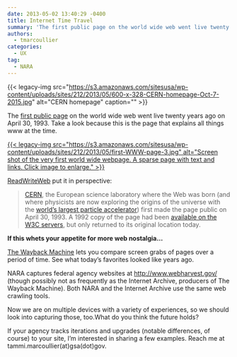 ```yaml
---
date: 2013-05-02 13:40:29 -0400
title: Internet Time Travel
summary: 'The first public page on the world wide web went live twenty years ago on April 30, 1993. Take a look because this is the page that explains all things www at the time. {{< legacy-img src="https://s3.amazonaws.com/sitesusa/wp-content/uploads/sites/212/2013/05/first-WWW-page-3.jpg" alt="Screen shot of the very first world wide webpage. A sparse page with text and links. Click image'
authors:
  - tmarcoullier
categories:
  - UX
tag:
  - NARA
---
```


{{< legacy-img src="https://s3.amazonaws.com/sitesusa/wp-content/uploads/sites/212/2013/05/600-x-328-CERN-homepage-Oct-7-2015.jpg" alt="CERN homepage" caption="" >}} 

The <a title="first web page ever" href="http://info.cern.ch/hypertext/WWW/TheProject.html" target="_blank">first public page</a> on the world wide web went live twenty years ago on April 30, 1993. Take a look because this is the page that explains all things www at the time.

[{{< legacy-img src="https://s3.amazonaws.com/sitesusa/wp-content/uploads/sites/212/2013/05/first-WWW-page-3.jpg" alt="Screen shot of the very first world wide webpage. A sparse page with text and links. Click image to enlarge." >}}](https://s3.amazonaws.com/sitesusa/wp-content/uploads/sites/212/2013/05/first-WWW-page-3.jpg)

<a title="read write web link to CERN first web story" href="http://readwrite.com/2013/04/30/first-ever-world-wide-web-site-brought-back-to-original-url" target="_blank">ReadWriteWeb</a> put it in perspective:

> <a href="http://www.cern.ch/" target="_blank">CERN</a>, the European science laboratory where the Web was born (and where physicists are now exploring the origins of the universe with the <a href="http://lhc.web.cern.ch/lhc/" target="_blank">world&#8217;s largest particle accelerator</a>) first made the page public on April 30, 1993. A 1992 copy of the page had been <a href="http://www.theverge.com/2012/8/5/3221547/world-first-web-site" target="_blank">available on the W3C servers</a>, but only returned to its original location today.

**If this whets your appetite for more web nostalgia&#8230;**

<a title="web wayback machine" href="http://archive.org/web/web.php" target="_blank">The Wayback Machine</a> lets you compare screen grabs of pages over a period of time. See what today&#8217;s favorites looked like years ago.

NARA captures federal agency websites at <a href="http://www.webharvest.gov/" target="_blank">http://www.webharvest.gov/</a> (though possibly not as frequently as the Internet Archive, producers of  The Wayback Machine). Both NARA and the Internet Archive use the same web crawling tools.

Now we are on multiple devices with a variety of experiences, so we should look into capturing those, too.What do you think the future holds?

If your agency tracks iterations and upgrades (notable differences, of course) to your site, I&#8217;m interested in sharing a few examples. Reach me at tammi.marcoullier(at)gsa(dot)gov.